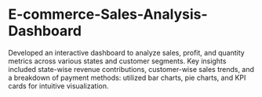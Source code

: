 # E-commerce-Sales-Analysis-Dashboard
Developed an interactive dashboard to analyze sales, profit, and quantity metrics across various states and customer segments. Key insights included state-wise revenue contributions, customer-wise sales trends, and a breakdown of payment methods: utilized bar charts, pie charts, and KPI cards for intuitive visualization.
